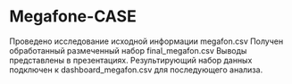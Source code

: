 # Megafone-CASE
Проведено исследование  исходной  информации megafon.csv
Получен обработанный размеченный набор final_megafon.csv
Выводы представлены в презентациях.
Результирующий набор данных подключен к dashboard_megafon.csv для последующего анализа.
